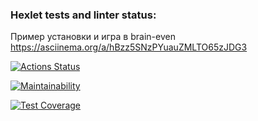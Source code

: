 ### Hexlet tests and linter status:
Пример установки и игра в brain-even
https://asciinema.org/a/hBzz5SNzPYuauZMLTO65zJDG3

[![Actions Status](https://github.com/SagirovVitaliy/python-project-49/actions/workflows/hexlet-check.yml/badge.svg)](https://github.com/SagirovVitaliy/python-project-49/actions)

[![Maintainability](https://api.codeclimate.com/v1/badges/098e286bb2d578195912/maintainability)](https://codeclimate.com/github/SagirovVitaliy/python-project-49/maintainability)

[![Test Coverage](https://api.codeclimate.com/v1/badges/098e286bb2d578195912/test_coverage)](https://codeclimate.com/github/SagirovVitaliy/python-project-49/test_coverage)